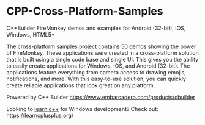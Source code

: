 # CPP-Cross-Platform-Samples
C++Builder FireMonkey demos and examples for Android (32-bit), IOS, Windows, HTML5*


The cross-platform samples project contains 50 demos showing the power of FireMonkey. These applications were created in a cross-platform solution that is built using a single code base and single UI. This gives you the ability to easily create applications for Windows, IOS, and Android (32-bit). The applications feature everything from camera access to drawing emojis, notifications, and more. With this easy-to-use solution, you can quickly create reliable applications that look great on any platform.

Powered by C++ Builder https://www.embarcadero.com/products/cbuilder

Looking to [learn c++](https://learncplusplus.org/) for Windows development? Check out:
<https://learncplusplus.org/>

